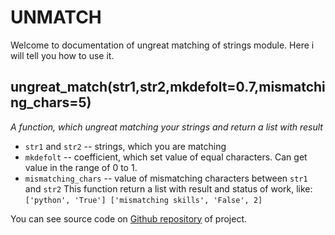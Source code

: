 # UNMATCH
Welcome to documentation of ungreat matching of strings module. Here i will tell you how to use it.


## ungreat_match(str1,str2,mkdefolt=0.7,mismatching_chars=5)
_A function, which ungreat matching your strings and return a list with result_
* `str1` and `str2` -- strings, which you are matching
* `mkdefolt` -- coefficient, which set value of equal characters. Can get value in the range of 0 to 1.
* `mismatching_chars` -- value of mismatching characters between `str1` and `str2`
This function return a list with result and status of work, like:
`
['python', 'True']
['mismatching skills', 'False', 2]
`



You can see source code on [Github repository](https://github.com/FallenNephalem/ungreat_matching) of project.
